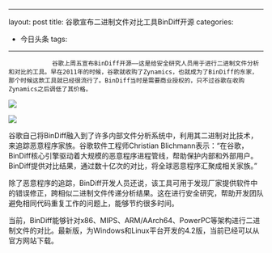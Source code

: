 
---
layout: post
title: 谷歌宣布二进制文件对比工具BinDiff开源
categories:
- 今日头条
tags:
---
				谷歌上周五宣布BinDiff开源——这是给安全研究人员用于进行二进制文件分析和对比的工具。早在2011年的时候，谷歌就收购了Zynamics，也就成为了BinDiff的东家，那个时候这款工具就已经很流行了。BinDiff当时是需要商业授权的，只不过谷歌在收购Zynamics之后调低了其价格。

![](http://p3.pstatp.com/large/3af00012514dfced037)

![](http://p1.pstatp.com/large/3c200014bc3a26ab545)

谷歌自己将BinDiff融入到了许多内部文件分析系统中，利用其二进制对比技术，来追踪恶意程序家族。谷歌软件工程师Christian Blichmann表示：“在谷歌，BinDiff核心引擎驱动着大规模的恶意程序进程管线，帮助保护内部和外部用户。BinDiff提供对比结果，通过数十亿次的对比，将全球恶意程序汇聚成相关家族。”

除了恶意程序的追踪，BinDiff开发人员还说，该工具可用于发现厂家提供软件中的错误修正，跨相似二进制文件传递分析结果。这在进行安全研究，帮助开发团队避免相同代码重复工作的问题上，能够节约很多时间。

当前，BinDiff能够针对x86、MIPS、ARM/AArch64、PowerPC等架构进行二进制文件的对比。最新版，为Windows和Linux平台开发的4.2版，当前已经可以从官方网站下载。